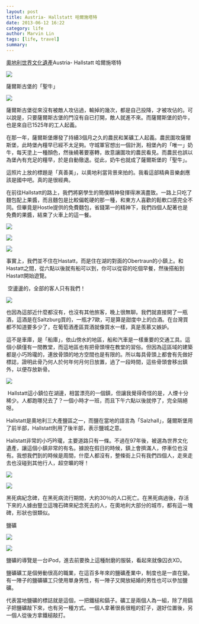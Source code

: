 ```yaml
---
layout: post
title: Austria- Hallstatt 哈爾施塔特
date: 2013-06-12 16:22
category: life
author: Marvin Lin
tags: [life, travel]
summary: 
---
```


[](http://www.blogger.com/blogger.g?blogID=1774754660328305025)[奧地利世界文化遺產](http://www.blogger.com/blogger.g?blogID=1774754660328305025)Austria- Hallstatt 哈爾施塔特

  
[![](http://3.bp.blogspot.com/-mr-Ti6bjrag/UbdjraE_5BI/AAAAAAAABXI/0eAvWYjK-iU/s320/ScreenHunter_61+Jun.+11+02.01.jpg)](http://3.bp.blogspot.com/-mr-Ti6bjrag/UbdjraE_5BI/AAAAAAAABXI/0eAvWYjK-iU/s1600/ScreenHunter_61+Jun.+11+02.01.jpg)  
  

薩爾斯古堡的「聖牛」

  

[![](http://2.bp.blogspot.com/-sBrABjU25Ag/UbdjqnebTUI/AAAAAAAABWw/HQxVDMNAxMA/s320/ScreenHunter_57+Jun.+10+02.10.jpg)](http://2.bp.blogspot.com/-sBrABjU25Ag/UbdjqnebTUI/AAAAAAAABWw/HQxVDMNAxMA/s1600/ScreenHunter_57+Jun.+10+02.10.jpg)

  

薩爾斯古堡從來沒有被敵人攻佔過，輸掉的幾次，都是自己投降，才被攻佔的。可以說是，只要薩爾斯古堡的門沒有自已打開，敵人就進不來。而薩爾斯堡的奶牛，也是來自已1525年的工人起義。

  

在那一年，薩爾斯堡爆發了持續3個月之久的農民和某礦工人起義。農民圍攻薩爾斯堡，此時堡內糧早已經不太足夠。守城軍官想出一個計測，相堡內的「唯一」奶牛，每天塗上一種顏色，然後繞著要塞轉，故意讓圍攻的農民看見。而農民也誤以為堡內有充足的糧早，於是自動徹退。從此，奶牛也就成了薩爾斯堡的「聖牛」。

  

這照片上放的標題是「真善美」，以奧地利當背景來拍的。我看這部精典音樂劇應該是國中吧。真的是很經典。

  

在前往Hallstatt的路上，我們將窮學生的簡僕精神發揮得淋漓盡致。一路上只吃了麵包配上果醬，而且麵包是比較偏乾硬的那一種，和東方人喜歡的鬆軟口感完全不同。但畢竟是Hostle提供的免費麵包，省錢第一的精神下，我們四個人配著也是免費的果醬，結束了火車上的這一餐。

[![](http://1.bp.blogspot.com/-LEub2lpFKmQ/UbdjqptgU5I/AAAAAAAABW0/EjEIvwxW8y4/s320/ScreenHunter_59+Jun.+11+01.50.jpg)](http://1.bp.blogspot.com/-LEub2lpFKmQ/UbdjqptgU5I/AAAAAAAABW0/EjEIvwxW8y4/s1600/ScreenHunter_59+Jun.+11+01.50.jpg)

  

[![](http://4.bp.blogspot.com/--Cuops0jn98/UbdjtYOHzGI/AAAAAAAABX8/N73ypvFbTG4/s320/ScreenHunter_69+Jun.+11+11.05.jpg)](http://4.bp.blogspot.com/--Cuops0jn98/UbdjtYOHzGI/AAAAAAAABX8/N73ypvFbTG4/s1600/ScreenHunter_69+Jun.+11+11.05.jpg)

  

[![](http://3.bp.blogspot.com/-DGrVRc6aEVc/Ubdjr7QbofI/AAAAAAAABXQ/qHLzp68g6AQ/s320/ScreenHunter_64+Jun.+11+02.25.jpg)](http://3.bp.blogspot.com/-DGrVRc6aEVc/Ubdjr7QbofI/AAAAAAAABXQ/qHLzp68g6AQ/s1600/ScreenHunter_64+Jun.+11+02.25.jpg)

  

  

事實上，我們並不住在Hastatt，而是住在湖的對面的Obertraun的小鎮上。和Hastatt之間，從六點以後就有船可以到，你可以從容的吃個早餐，然後搭船到Hastatt開始遊覽。

 空盪盪的，全部的客人只有我們！

  

[![](http://3.bp.blogspot.com/-RyImvY62Yks/UbdjsPQNlEI/AAAAAAAABXY/6AQ4VahX6-g/s320/ScreenHunter_65+Jun.+11+02.26.jpg)](http://3.bp.blogspot.com/-RyImvY62Yks/UbdjsPQNlEI/AAAAAAAABXY/6AQ4VahX6-g/s1600/ScreenHunter_65+Jun.+11+02.26.jpg)

  

也因為這部近什麼都沒有，也沒有其他旅客，晚上很無聊。我們就直接開了一瓶酒，這酒是在Saltzburg買的，一瓶才7歐，可是算是甜度中上的白酒。在台灣買都不知道要多少了，在葡萄酒產區買酒就像買水一樣，真是羨慕又嫉妒。

  

這不是車庫，是「船庫」，依山傍水的地區，船和汽車是一樣重要的交通工具。這個小鎮僅有一間教堂，而這地區也有把骨頭埋在教堂的習俗。但因為這區域的建築都是小巧玲瓏的，連放骨頭的地方空間也是有限的。所以每具骨頭上都會有先做好標誌，證明此骨乃何人於何年何月何日放置，過了一段時間，這些骨頭會移出鎮外，以便存放新骨。

[![](http://3.bp.blogspot.com/-3qYgYxMjEoM/UbdjqoS_zxI/AAAAAAAABW8/wufJRsOLhP8/s320/ScreenHunter_60+Jun.+11+01.51.jpg)](http://3.bp.blogspot.com/-3qYgYxMjEoM/UbdjqoS_zxI/AAAAAAAABW8/wufJRsOLhP8/s1600/ScreenHunter_60+Jun.+11+01.51.jpg)

  

  

  

  

 Hallstatt這小鎮位在湖邊，相當漂亮的一個鎮，但讓我覺得奇怪的是，人煙十分稀少。人都跑哪兒去了？一個小時才一班，而且下午六點以後就停了，完全隔絕呀。

Hallstatt是奧地利三大產鹽區之一，而鹽在當地的語言為「Salzhall」，薩爾斯堡用了前半部，Hallstatt則用了後半部，表示鹽城之意。

  

  

Hallstatt非常的小巧玪瓏，主要道路只有一條。不過在97年後，被選為世界文化遺產，讓這個小鎮非常的有名。據說在假日的時候，鎮上會擠滿人，停車位也沒有。我想我們到的時候是周間，什麼人都沒有，整條街上只有我們四個人，走來走去也沒碰到其他行人，超空曠的呀！

  

  

[![](http://3.bp.blogspot.com/-mr-Ti6bjrag/UbdjraE_5BI/AAAAAAAABXI/0eAvWYjK-iU/s320/ScreenHunter_61+Jun.+11+02.01.jpg)](http://3.bp.blogspot.com/-mr-Ti6bjrag/UbdjraE_5BI/AAAAAAAABXI/0eAvWYjK-iU/s1600/ScreenHunter_61+Jun.+11+02.01.jpg)

  

  

  

[![](http://3.bp.blogspot.com/-RRHrKOQ0Vgg/Ubdjr3GQzUI/AAAAAAAABXU/BC-c8_KKNjc/s320/ScreenHunter_62+Jun.+11+02.15.jpg)](http://3.bp.blogspot.com/-RRHrKOQ0Vgg/Ubdjr3GQzUI/AAAAAAAABXU/BC-c8_KKNjc/s1600/ScreenHunter_62+Jun.+11+02.15.jpg)

  

黑死病紀念碑，在黑死病流行期間，大約30％的人口死亡。在黑死病過後，存活下來的人據由豎立這塊石碑來紀念死去的人，在奧地利大部分的城市，都有這一塊碑，形狀也很類似。

  

鹽礦

[![](http://3.bp.blogspot.com/-CAPNgGzCzTE/Ubdjsq6YIfI/AAAAAAAABXo/AOcgI5B0YNc/s1600/ScreenHunter_67+Jun.+11+10.50.jpg)](http://3.bp.blogspot.com/-CAPNgGzCzTE/Ubdjsq6YIfI/AAAAAAAABXo/AOcgI5B0YNc/s1600/ScreenHunter_67+Jun.+11+10.50.jpg)

  

[![](http://1.bp.blogspot.com/-KBKDppCeluI/UbdjsTszf2I/AAAAAAAABXs/DbH_w3Djg8s/s320/ScreenHunter_65+Jun.+11+10.13.jpg)](http://1.bp.blogspot.com/-KBKDppCeluI/UbdjsTszf2I/AAAAAAAABXs/DbH_w3Djg8s/s1600/ScreenHunter_65+Jun.+11+10.13.jpg)

  

鹽礦的導覽是一台iPod，進去前要換上這種耐磨的服裝，看起來就像囚衣XD。

鹽礦礦工是個勞動很高的職業，在這百多年來的鹽礦產業中，制度也是一直在變。有一陣子的鹽礦礦工只使用單身男性，有一陣子又開放結婚的男性也可以參加鹽礦。

代表當地鹽礦的標誌就是這個，一把鐵槌和鎬子。礦工是兩個人為一組，除了用鎬子把鹽礦敲下來，也有另一種方式。一個人拿著很長很粗的釘子，選好位置後，另一個人從後方拿鐵槌敲打。